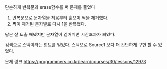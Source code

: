 단순하게 반복문과 erase함수를 써 문제를 풀었다

1. 반복문으로 문자열을 처음부터 훑으며 짝을 제거했다.
2. 짝이 제거된 문자열로 다시 1을 반복했다.

답은 잘 도출 해냈지만 문자열이 길어지면 시간초과가 되었다.

검색으로 스택이라는 힌트를 얻었다.
스택으로 Source1 보다 더 간단하게 구현 할 수 있었다. 



문제 링크
https://programmers.co.kr/learn/courses/30/lessons/12973


